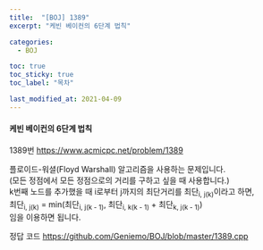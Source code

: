 ```yaml
---
title:  "[BOJ] 1389"
excerpt: "케빈 베이컨의 6단계 법칙"

categories:
  - BOJ

toc: true
toc_sticky: true
toc_label: "목차"

last_modified_at: 2021-04-09
---
```


#### 케빈 베이컨의 6단계 법칙

1389번 <https://www.acmicpc.net/problem/1389>

플로이드-워셜(Floyd Warshall) 알고리즘을 사용하는 문제입니다.<br>
(모든 정점에서 모든 정점으로의 거리를 구하고 싶을 때 사용합니다.)<br>
k번째 노드를 추가했을 때 i로부터 j까지의 최단거리를 최단<sub>i, j(k)</sub>이라고 하면,<br>
최단<sub>i, j(k)</sub> = min(최단<sub>i, j(k - 1)</sub>, 최단<sub>i, k(k - 1)</sub> + 최단<sub>k, j(k - 1)</sub>)<br>
임을 이용하면 됩니다.

정답 코드 <https://github.com/Geniemo/BOJ/blob/master/1389.cpp>